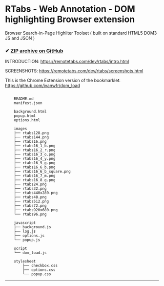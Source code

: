 <!-- README.md _TAG (220325:18h:05) -->
# RTabs - Web Annotation - DOM highlighting Browser extension

Browser Search-in-Page Highliter Toolset ( built on standard HTML5 DOM3 JS and JSON )

### ✔ [ZIP archive on GitHub](../../archive/master.zip)

INTRODUCTION:
    https://remotetabs.com/dev/rtabs/intro.html

SCREENSHOTS:
    https://remotetabs.com/dev/rtabs/screenshots.html

This is the Chrome Extension version of the bookmarklet:
    https://github.com/ivanwfr/dom_load

<!--
}!!tree             $APROJECTS/GITHUB/RTabsExtension    | sed -e 's/^/    /'
-->
```

    README.md
    manifest.json

    background.html
    popup.html
    options.html

    images
    ├── rtabs128.png
    ├── rtabs144.png
    ├── rtabs16.png
    ├── rtabs16_1_b.png
    ├── rtabs16_2_r.png
    ├── rtabs16_3_o.png
    ├── rtabs16_4_y.png
    ├── rtabs16_5_g.png
    ├── rtabs16_6_b.png
    ├── rtabs16_6_b_square.png
    ├── rtabs16_7_m.png
    ├── rtabs16_8_g.png
    ├── rtabs24.png
    ├── rtabs32.png
    ├── rtabs440x280.png
    ├── rtabs48.png
    ├── rtabs512.png
    ├── rtabs72.png
    ├── rtabs920x680.png
    └── rtabs96.png

    javascript
    ├── background.js
    ├── log.js
    ├── options.js
    └── popup.js

    script
    └── dom_load.js

    stylesheet
        ├── checkbox.css
        ├── options.css
        └── popup.css

```

<hr>

